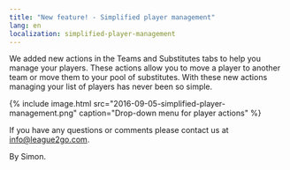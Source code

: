 ```yaml
---
title: "New feature! - Simplified player management"
lang: en
localization: simplified-player-management
---
```

We added new actions in the Teams and Substitutes tabs to help you manage your players. These actions allow you to move a player to another team or move them to your pool of substitutes. With these new actions managing your list of players has never been so simple.

{% include image.html src="2016-09-05-simplified-player-management.png" caption="Drop-down menu for player actions" %}

If you have any questions or comments please contact us at [info@league2go.com](mailto:info@league2go.com).

By Simon.
